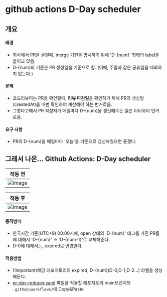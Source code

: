 # github actions D-Day scheduler

## 개요

#### 배경
- 회사에서 PR을 올릴때, merge 기한을 명시하기 위해 'D-{num}' 형태의 label을 붙이고 있음. 
- D-{num}의 기준은 PR 생성일을 기준으로 함. (이때, 주말과 같은 공휴일을 제외하지 않는다.)

#### 문제
- 코드리뷰어는 PR을 확인할때, **리뷰 마감일**을 확인하기 위해 PR의 생성일(createdAt)을 매번 확인하여 계산해야 하는 번거로움.
- 그렇다고해서 PR 작성자가 매일마다 D-{num}을 갱신해주는 일은 더더욱이 번거로움.

#### 요구 사항
- PR의 D-{num}을 매일마다 '오늘'을 기준으로 갱신해줬으면 좋겠다.


## 그래서 나온... Github Actions: D-Day scheduler

| 작동 전 | 
| ----- | 
| ![image](https://user-images.githubusercontent.com/75013334/199412133-8af3c42c-7ab6-4263-b42e-5115321dabef.png) |

| 작동 후 |
| ----- |
|![image](https://user-images.githubusercontent.com/75013334/199412266-621b165c-d747-49ce-b2b2-fea29117dca2.png) |

#### 동작방식
- 한국시간 기준(UTC+9) 00:00시에, open 상태의 'D-{num}' 태그를 가진 PR들에 대해서 'D-{num}' -> 'D-{num-1}'로 교체해준다.
- D-0에 대해서는, expired로 변경한다.

#### 적용방법
- (!important)해당 레포지토리의 expired, D-{num}(D-0,D-1,D-2...) 라벨을 생성해둔다.
- [pr-day-reducer.yaml](./.github/workflows/pr-day-reducer.yaml) 파일을 적용할 레포지토리 main브랜치의 `.github/workflows/`에 Copy&Paste




